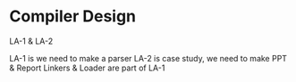 <h1>Compiler Design</h1>
LA-1 & LA-2

LA-1 is we need to make a parser 
LA-2 is case study, we need to make PPT & Report
Linkers & Loader are part of LA-1

